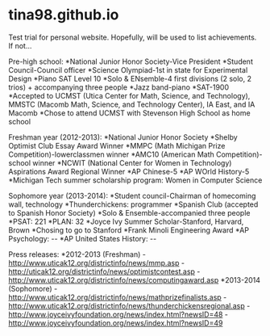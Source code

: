 tina98.github.io
================

Test trial for personal website. Hopefully, will be used to list achievements. If not...

Pre-high school:
  *National Junior Honor Society-Vice President
  *Student Council-Council officer
  *Science Olympiad-1st in state for Experimental Design
  *Piano SAT Level 10
  *Solo & ENsemble-4 first divisions (2 solo, 2 trios) + accompanying three people
  *Jazz band-piano
  *SAT-1900
  *Accepted to UCMST (Utica Center for Math, Science, and Technology), MMSTC (Macomb Math, Science, and Technology Center), IA East, and IA Macomb
    *Chose to attend UCMST with Stevenson High School as home school
    
Freshman year (2012-2013):
  *National Junior Honor Society
  *Shelby Optimist Club Essay Award Winner
  *MMPC (Math Michigan Prize Competition)-lowerclassmen winner
  *AMC10 (American Math Competition)-school winner
  *NCWIT (National Center for Women in Technology) Aspirations Award Regional Winner
  *AP Chinese-5
  *AP WOrld History-5
  *Michigan Tech summer scholarship program: Women in Computer Science
  
  
Sophomore year (2013-2014):
  *Student council-Chairman of homecoming wall, technology
  *Thunderchickens: programmer
  *Spanish Club (accepted to Spanish Honor Society)
  *Solo & Ensemble-accompanied three people
  *PSAT: 221
  *PLAN: 32
  *Joyce Ivy Summer Scholar-Stanford, Harvard, Brown
    *Chosing to go to Stanford
  *Frank Minoli Engineering Award
  *AP Psychology: --
  *AP United States History: --
  
  
Press releases:
  *2012-2013 (Freshman)
    -http://www.uticak12.org/districtinfo/news/mmp.asp
    -http://uticak12.org/districtinfo/news/optimistcontest.asp
    -http://www.uticak12.org/districtinfo/news/computingaward.asp
  *2013-2014 (Sophomore)
    -http://www.uticak12.org/districtinfo/news/mathprizefinalists.asp
    -http://www.uticak12.org/districtinfo/news/thunderchickensregional.asp
    -http://www.joyceivyfoundation.org/news/index.html?newsID=48
  -http://www.joyceivyfoundation.org/news/index.html?newsID=49
